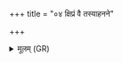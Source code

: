 +++
title = "०४ क्षिप्रं वै तस्याहनने"

+++
<details><summary>मूलम् (GR)</summary>

क्षिप्रं वै तस्याहनने  
गृध्राः कुर्वत ऐलवम् ।  
(…) तस्यादहनं  
परि नृत्यन्ति केशिनीर्  
आघ्नानाः पाणिनोरसि  
कुर्वाणाः पापम् ऐलवम् ॥
</details>